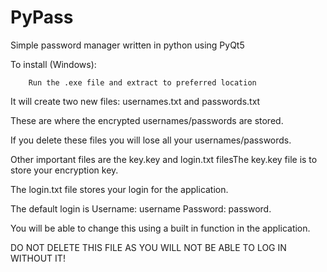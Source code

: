 # PyPass
Simple password manager written in python using PyQt5




To install (Windows):

        Run the .exe file and extract to preferred location
        
It will create two new files: usernames.txt and passwords.txt

These are where the encrypted usernames/passwords are stored.

If you delete these files you will lose all your usernames/passwords.

Other important files are the key.key and login.txt filesThe key.key file is to store your encryption key.

The login.txt file stores your login for the application.

The default login is Username: username Password: password.

You will be able to change this using a built in function in the application.

DO NOT DELETE THIS FILE AS YOU WILL NOT BE ABLE TO LOG IN WITHOUT IT!
